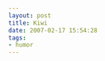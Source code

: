 ```yaml
---
layout: post
title: Kiwi
date: 2007-02-17 15:54:28
tags: 
- humor
---
```

<div align="center"><object width="425" height="350"><param name="movie" value="http://www.youtube.com/v/sdUUx5FdySs"></param><param name="wmode" value="transparent"></param><embed src="http://www.youtube.com/v/sdUUx5FdySs" type="application/x-shockwave-flash" wmode="transparent" width="425" height="350"></embed></object></div>
